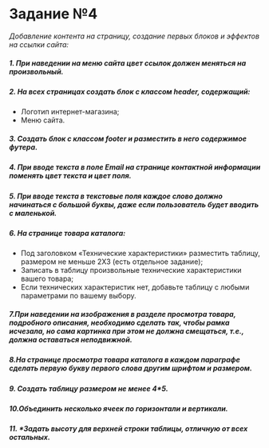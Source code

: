 # Задание №4
*Добавление контента на страницу, создание первых блоков и эффектов на ссылки сайта:*
##### 1. При наведении на меню сайта цвет ссылок должен меняться на произвольный.
##### 2. На всех страницах создать блок с классом header, содержащий:
- Логотип интернет-магазина;
- Меню сайта.

##### 3. Создать блок с классом footer и разместить в него содержимое футера.

##### 4. При вводе текста в поле Email на странице контактной информации поменять цвет текста и цвет поля.

##### 5. При вводе текста в текстовые поля каждое слово должно начинаться с большой буквы, даже если пользователь будет вводить с маленькой.

##### 6. На странице товара каталога:

- Под заголовком «Технические характеристики» разместить таблицу, размером не меньше 2X3 (есть отдельное задание);
- Записать в таблицу произвольные технические характеристики вашего товара;
- Если технических характеристик нет, добавьте таблицу с любыми параметрами по вашему выбору.

##### 7.При наведении на изображения в разделе просмотра товара, подробного описания, необходимо сделать так, чтобы рамка исчезала, но сама картинка при этом не должна смещаться, т.е., должна оставаться неподвижной. 

##### 8.На странице просмотра товара каталога в каждом параграфе сделать первую букву первого слова другим шрифтом и размером.
##### 9. Создать таблицу размером не менее 4*5.
##### 10.Объединить несколько ячеек по горизонтали и вертикали.
##### 11. *Задать высоту для верхней строки таблицы, отличную от всех остальных.

